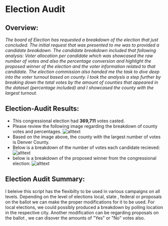 # Election Audit 
## Overview: 
*The board of Election has requested a breakdown of the election that just concluded. The initial request that was presented to me was to provided a candidate breakdown. The candidate breakdown included that following analysis: Voter allocation per candidate which was showcased the raw number of votes and also the percentage conversion and highlight the proposed winner of the election and the voter information related to that candidate. The election commission also handed me the task to dive deep into the voter turnout based on county. I took the analysis a step further by breaking down the total votes by the amount of counties that appeared in the dataset (percentage included) and I showcased the county with the largest turnout.*

## **Election-Audit Results:**
- This congressional election had **369,711** votes casted.
- Please review the following image regarding the breakdown of county votes and percentages.
![alttext](countybreak.png)
- Based on the image above, the county with the largest number of votes is Denver County. 
- Below is a breakdown of the number of votes each candidate recieved:
![alttext](canbreak.png)
- below is a breakdown of the proposed winner from the congressional election:
![alttext](winnercan.png)


## **Election Audit Summary:**
I beleive this script has the flexibilty to be used in various campaigns on all levels. Depending on the level of elections local, state , federal or proposals on the ballot we can make the proper modifications for it to be used. For local elections, we could possibly produced a breakdown by polling location in the respective city. Another modification can be regarding proposals on the ballot , we can disover the amounts of "Yes" or "No" votes also. 

    
